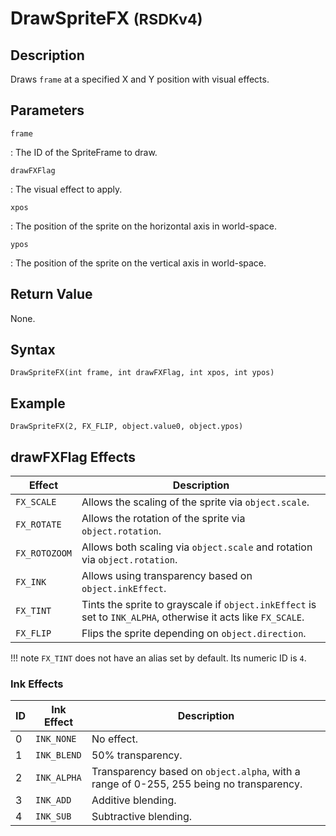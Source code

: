 # DrawSpriteFX <small>(RSDKv4)</small>

## Description
Draws `frame` at a specified X and Y position with visual effects.

## Parameters
`frame`

:   The ID of the SpriteFrame to draw.

`drawFXFlag`

:   The visual effect to apply.

`xpos`

:   The position of the sprite on the horizontal axis in world-space.

`ypos`

:   The position of the sprite on the vertical axis in world-space.

## Return Value
None.

## Syntax
```
DrawSpriteFX(int frame, int drawFXFlag, int xpos, int ypos)
```

## Example
```
DrawSpriteFX(2, FX_FLIP, object.value0, object.ypos)
```

## drawFXFlag Effects
| Effect        | Description                                                                                                   |
| ------------- | ------------------------------------------------------------------------------------------------------------- |
| `FX_SCALE`    | Allows the scaling of the sprite via `object.scale`.                                                          |
| `FX_ROTATE`   | Allows the rotation of the sprite via `object.rotation`.                                                      |
| `FX_ROTOZOOM` | Allows both scaling via `object.scale` and rotation via `object.rotation`.                                    |
| `FX_INK`      | Allows using transparency based on `object.inkEffect`.                                                        |
| `FX_TINT`     | Tints the sprite to grayscale if `object.inkEffect` is set to `INK_ALPHA`, otherwise it acts like `FX_SCALE`. |
| `FX_FLIP`     | Flips the sprite depending on `object.direction`.                                                             |

!!! note
    `FX_TINT` does not have an alias set by default. Its numeric ID is `4`.

### Ink Effects
| ID | Ink Effect  | Description                                                                              |
| -- | ----------- | ---------------------------------------------------------------------------------------- |
| 0  | `INK_NONE`  | No effect.                                                                               |
| 1  | `INK_BLEND` | 50% transparency.                                                                        |
| 2  | `INK_ALPHA` | Transparency based on `object.alpha`, with a range of 0-255, 255 being no transparency.  |
| 3  | `INK_ADD`   | Additive blending.                                                                       |
| 4  | `INK_SUB`   | Subtractive blending.                                                                    |